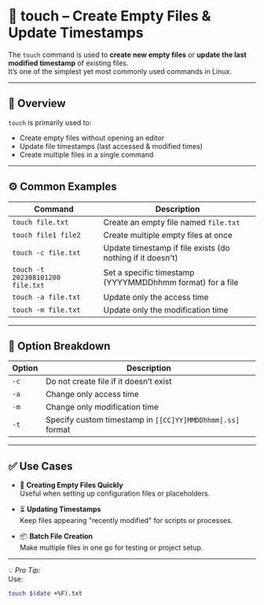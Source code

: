 
# 📄 touch – Create Empty Files & Update Timestamps

The `touch` command is used to **create new empty files** or **update the last modified timestamp** of existing files.  
It’s one of the simplest yet most commonly used commands in Linux.

---

## 📌 Overview

`touch` is primarily used to:  
- Create empty files without opening an editor  
- Update file timestamps (last accessed & modified times)  
- Create multiple files in a single command  

---

## ⚙️ Common Examples

| Command | Description |
|---------|-------------|
| `touch file.txt` | Create an empty file named `file.txt` |
| `touch file1 file2` | Create multiple empty files at once |
| `touch -c file.txt` | Update timestamp if file exists (do nothing if it doesn't) |
| `touch -t 202308101200 file.txt` | Set a specific timestamp (YYYYMMDDhhmm format) for a file |
| `touch -a file.txt` | Update only the access time |
| `touch -m file.txt` | Update only the modification time |

---

## 🧠 Option Breakdown

| Option | Description |
|--------|-------------|
| `-c` | Do not create file if it doesn’t exist |
| `-a` | Change only access time |
| `-m` | Change only modification time |
| `-t` | Specify custom timestamp in `[[CC]YY]MMDDhhmm[.ss]` format |

---

## ✅ Use Cases

- 📄 **Creating Empty Files Quickly**  
  Useful when setting up configuration files or placeholders.  

- ⏳ **Updating Timestamps**  
  Keep files appearing "recently modified" for scripts or processes.  

- 📦 **Batch File Creation**  
  Make multiple files in one go for testing or project setup.  

---

💡 *Pro Tip:*  
Use:
```bash
touch $(date +%F).txt
